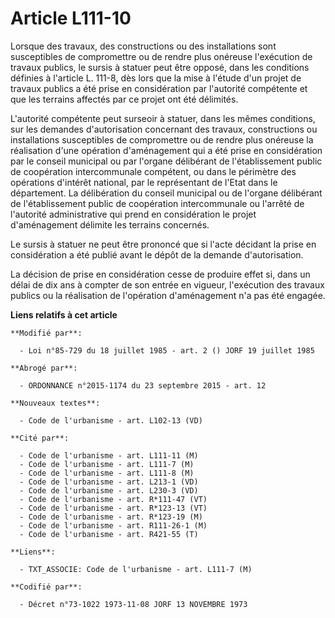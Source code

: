 # Article L111-10

Lorsque des travaux, des constructions ou des installations sont susceptibles de compromettre ou de rendre plus onéreuse
l'exécution de travaux publics, le sursis à statuer peut être opposé, dans les conditions définies à l'article L. 111-8, dès
lors que la mise à l'étude d'un projet de travaux publics a été prise en considération par l'autorité compétente et que les
terrains affectés par ce projet ont été délimités. 

L'autorité compétente peut surseoir à statuer, dans les mêmes conditions, sur les demandes d'autorisation concernant des
travaux, constructions ou installations susceptibles de compromettre ou de rendre plus onéreuse la réalisation d'une
opération d'aménagement qui a été prise en considération par le conseil municipal ou par l'organe délibérant de
l'établissement public de coopération intercommunale compétent, ou dans le périmètre des opérations d'intérêt national, par
le représentant de l'Etat dans le département. La délibération du conseil municipal ou de l'organe délibérant de
l'établissement public de coopération intercommunale ou l'arrêté de l'autorité administrative qui prend en considération le
projet d'aménagement délimite les terrains concernés. 

Le sursis à statuer ne peut être prononcé que si l'acte décidant la prise en considération a été publié avant le dépôt de la
demande d'autorisation. 

La décision de prise en considération cesse de produire effet si, dans un délai de dix ans à compter de son entrée en
vigueur, l'exécution des travaux publics ou la réalisation de l'opération d'aménagement n'a pas été engagée.

**Liens relatifs à cet article**

	**Modifié par**:

	  - Loi n°85-729 du 18 juillet 1985 - art. 2 () JORF 19 juillet 1985

	**Abrogé par**:

	  - ORDONNANCE n°2015-1174 du 23 septembre 2015 - art. 12

	**Nouveaux textes**:

	  - Code de l'urbanisme - art. L102-13 (VD)

	**Cité par**:

	  - Code de l'urbanisme - art. L111-11 (M)
	  - Code de l'urbanisme - art. L111-7 (M)
	  - Code de l'urbanisme - art. L111-8 (M)
	  - Code de l'urbanisme - art. L213-1 (VD)
	  - Code de l'urbanisme - art. L230-3 (VD)
	  - Code de l'urbanisme - art. R*111-47 (VT)
	  - Code de l'urbanisme - art. R*123-13 (VT)
	  - Code de l'urbanisme - art. R*123-19 (M)
	  - Code de l'urbanisme - art. R111-26-1 (M)
	  - Code de l'urbanisme - art. R421-55 (T)

	**Liens**:

	  - TXT_ASSOCIE: Code de l'urbanisme - art. L111-7 (M)

	**Codifié par**:

	  - Décret n°73-1022 1973-11-08 JORF 13 NOVEMBRE 1973
